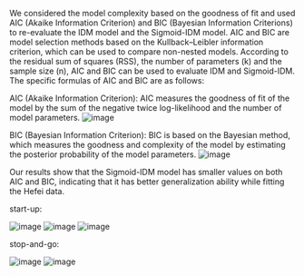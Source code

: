 We considered the model complexity based on the goodness of fit and used AIC (Akaike Information Criterion) and BIC (Bayesian Information Criterions) to re-evaluate the IDM model and the Sigmoid-IDM model. AIC and BIC are model selection methods based on the Kullback–Leibler information criterion, which can be used to compare non-nested models. According to the residual sum of squares (RSS), the number of parameters (k) and the sample size (n), AIC and BIC can be used to evaluate IDM and Sigmoid-IDM. The specific formulas of AIC and BIC are as follows:

AIC (Akaike Information Criterion): AIC measures the goodness of fit of the model by the sum of the negative twice log-likelihood and the number of model parameters.
![image](https://github.com/chanstary/Sigmoid-IDM/assets/83267051/68097e85-944d-46c3-abba-de3fea1ce2a1)

BIC (Bayesian Information Criterion): BIC is based on the Bayesian method, which measures the goodness and complexity of the model by estimating the posterior probability of the model parameters.
![image](https://github.com/chanstary/Sigmoid-IDM/assets/83267051/92d9e2d8-bc85-44bf-af4d-7403bdccf059)

Our results show that the Sigmoid-IDM model has smaller values on both AIC and BIC, indicating that it has better generalization ability while fitting the Hefei data.

start-up:
 
![image](https://github.com/chanstary/Sigmoid-IDM/assets/83267051/70f79d64-45c4-401d-a1db-153d30192b42)
![image](https://github.com/chanstary/Sigmoid-IDM/assets/83267051/f9e3ce04-b8d9-4cc6-8d0a-2f2239d1a5a5)
![image](https://github.com/chanstary/Sigmoid-IDM/assets/83267051/8f12ca68-b5c8-47db-9366-7635519fbac0)


stop-and-go:

![image](https://github.com/chanstary/Sigmoid-IDM/assets/83267051/d222a3c1-9f7d-457f-a8fe-0e73e77c6651)
![image](https://github.com/chanstary/Sigmoid-IDM/assets/83267051/37bfa415-e649-43de-8e8c-968339b3a1ac)

 
